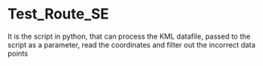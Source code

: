 # Test_Route_SE
It is the script in python, that can process the KML datafile, passed to the script as a parameter, read the coordinates and filter out the incorrect data points
